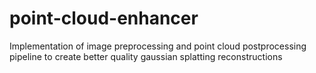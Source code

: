 # point-cloud-enhancer
Implementation of image preprocessing and point cloud postprocessing pipeline to create better quality gaussian splatting reconstructions
